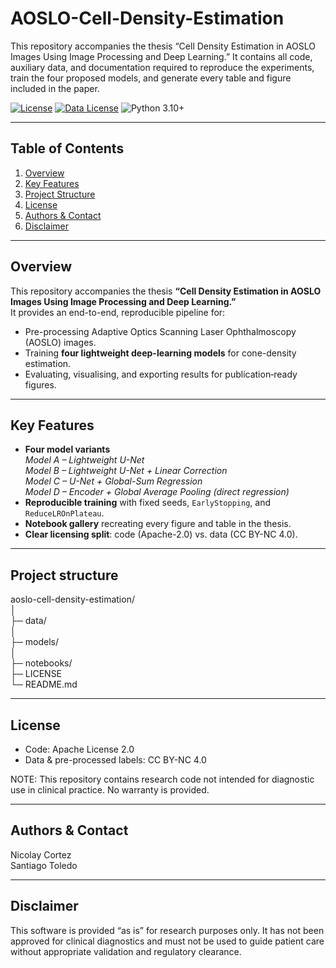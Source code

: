 # AOSLO-Cell-Density-Estimation
This repository accompanies the thesis “Cell Density Estimation in AOSLO Images Using Image Processing and Deep Learning.” It contains all code, auxiliary data, and documentation required to reproduce the experiments, train the four proposed models, and generate every table and figure included in the paper.

[![License](https://img.shields.io/badge/Code-Apache--2.0-blue.svg)](LICENSE)
[![Data License](https://img.shields.io/badge/Data-CC%20BY--NC%204.0-lightgrey.svg)](data/README_DATA.md)
![Python 3.10+](https://img.shields.io/badge/python-3.10+-yellow.svg)

---

## Table of Contents
1. [Overview](#overview)  
2. [Key Features](#key-features)  
3. [Project Structure](#project-structure)  
4. [License](#license)  
5. [Authors & Contact](#authors--contact) 
6. [Disclaimer](#disclaimer)

---

## Overview
This repository accompanies the thesis **“Cell Density Estimation in AOSLO Images Using Image Processing and Deep Learning.”**  
It provides an end-to-end, reproducible pipeline for:

* Pre-processing Adaptive Optics Scanning Laser Ophthalmoscopy (AOSLO) images.  
* Training **four lightweight deep-learning models** for cone-density estimation.  
* Evaluating, visualising, and exporting results for publication‐ready figures.  
---

## Key Features
* **Four model variants**  
  *Model A – Lightweight U-Net*  
  *Model B – Lightweight U-Net + Linear Correction*  
  *Model C – U-Net + Global-Sum Regression*  
  *Model D – Encoder + Global Average Pooling (direct regression)*  
* **Reproducible training** with fixed seeds, `EarlyStopping`, and `ReduceLROnPlateau`.  
* **Notebook gallery** recreating every figure and table in the thesis.  
* **Clear licensing split**: code (Apache-2.0) vs. data (CC BY-NC 4.0).  

---

## Project structure
aoslo-cell-density-estimation/  
│  
├─ data/  
│  
├─ models/                
│  
├─ notebooks/             
├─ LICENSE                
└─ README.md              

---

## License
- Code: Apache License 2.0
- Data & pre-processed labels: CC BY-NC 4.0

NOTE: This repository contains research code not intended for diagnostic use in clinical practice. No warranty is provided.

---

## Authors & Contact
Nicolay Cortez  
Santiago Toledo

---
## Disclaimer

This software is provided “as is” for research purposes only.
It has not been approved for clinical diagnostics and must not be used to guide patient care without appropriate validation and regulatory clearance.